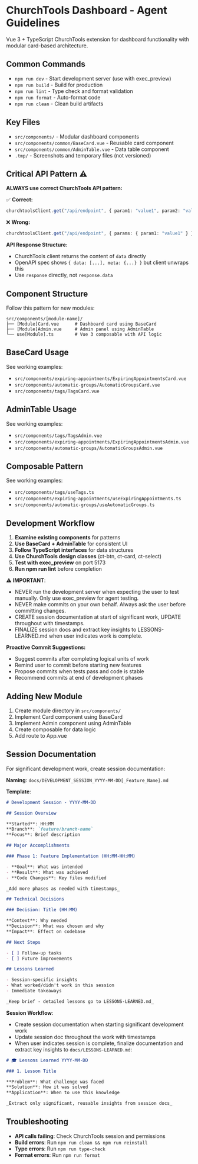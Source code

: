 # ChurchTools Dashboard - Agent Guidelines

Vue 3 + TypeScript ChurchTools extension for dashboard functionality with modular card-based architecture.

## Common Commands

- `npm run dev` - Start development server (use with exec_preview)
- `npm run build` - Build for production
- `npm run lint` - Type check and format validation
- `npm run format` - Auto-format code
- `npm run clean` - Clean build artifacts

## Key Files

- `src/components/` - Modular dashboard components
- `src/components/common/BaseCard.vue` - Reusable card component
- `src/components/common/AdminTable.vue` - Data table component
- `.tmp/` - Screenshots and temporary files (not versioned)

## Critical API Pattern ⚠️

**ALWAYS use correct ChurchTools API pattern:**

✅ **Correct:**

```typescript
churchtoolsClient.get("/api/endpoint", { param1: "value1", param2: "value2" })
```

❌ **Wrong:**

```typescript
churchtoolsClient.get("/api/endpoint", { params: { param1: "value1" } })
```

**API Response Structure:**

- ChurchTools client returns the content of `data` directly
- OpenAPI spec shows `{ data: [...], meta: {...} }` but client unwraps this
- Use `response` directly, not `response.data`

## Component Structure

Follow this pattern for new modules:

```
src/components/[module-name]/
├── [Module]Card.vue      # Dashboard card using BaseCard
├── [Module]Admin.vue     # Admin panel using AdminTable
└── use[Module].ts        # Vue 3 composable with API logic
```

## BaseCard Usage

See working examples:

- `src/components/expiring-appointments/ExpiringAppointmentsCard.vue`
- `src/components/automatic-groups/AutomaticGroupsCard.vue`
- `src/components/tags/TagsCard.vue`

## AdminTable Usage

See working examples:

- `src/components/tags/TagsAdmin.vue`
- `src/components/expiring-appointments/ExpiringAppointmentsAdmin.vue`
- `src/components/automatic-groups/AutomaticGroupsAdmin.vue`

## Composable Pattern

See working examples:

- `src/components/tags/useTags.ts`
- `src/components/expiring-appointments/useExpiringAppointments.ts`
- `src/components/automatic-groups/useAutomaticGroups.ts`

## Development Workflow

1. **Examine existing components** for patterns
2. **Use BaseCard + AdminTable** for consistent UI
3. **Follow TypeScript interfaces** for data structures
4. **Use ChurchTools design classes** (ct-btn, ct-card, ct-select)
5. **Test with exec_preview** on port 5173
6. **Run npm run lint** before completion

⚠️ **IMPORTANT**:

- NEVER run the development server when expecting the user to test manually. Only use exec_preview for agent testing.
- NEVER make commits on your own behalf. Always ask the user before committing changes.
- CREATE session documentation at start of significant work, UPDATE throughout with timestamps.
- FINALIZE session docs and extract key insights to LESSONS-LEARNED.md when user indicates work is complete.

**Proactive Commit Suggestions:**

- Suggest commits after completing logical units of work
- Remind user to commit before starting new features
- Propose commits when tests pass and code is stable
- Recommend commits at end of development phases

## Adding New Module

1. Create module directory in `src/components/`
2. Implement Card component using BaseCard
3. Implement Admin component using AdminTable
4. Create composable for data logic
5. Add route to App.vue

## Session Documentation

For significant development work, create session documentation:

**Naming**: `docs/DEVELOPMENT_SESSION_YYYY-MM-DD[_Feature_Name].md`

**Template**:

```markdown
# Development Session - YYYY-MM-DD

## Session Overview

**Started**: HH:MM  
**Branch**: `feature/branch-name`  
**Focus**: Brief description

## Major Accomplishments

### Phase 1: Feature Implementation (HH:MM-HH:MM)

- **Goal**: What was intended
- **Result**: What was achieved
- **Code Changes**: Key files modified

_Add more phases as needed with timestamps_

## Technical Decisions

### Decision: Title (HH:MM)

**Context**: Why needed
**Decision**: What was chosen and why
**Impact**: Effect on codebase

## Next Steps

- [ ] Follow-up tasks
- [ ] Future improvements

## Lessons Learned

- Session-specific insights
- What worked/didn't work in this session
- Immediate takeaways

_Keep brief - detailed lessons go to LESSONS-LEARNED.md_
```

**Session Workflow**:

- Create session documentation when starting significant development work
- Update session doc throughout the work with timestamps
- When user indicates session is complete, finalize documentation and extract key insights to `docs/LESSONS-LEARNED.md`:

```markdown
# 🎓 Lessons Learned YYYY-MM-DD

### 1. Lesson Title

**Problem**: What challenge was faced
**Solution**: How it was solved
**Application**: When to use this knowledge

_Extract only significant, reusable insights from session docs_
```

## Troubleshooting

- **API calls failing**: Check ChurchTools session and permissions
- **Build errors**: Run `npm run clean && npm run reinstall`
- **Type errors**: Run `npm run type-check`
- **Format errors**: Run `npm run format`
